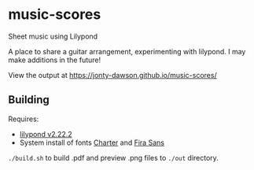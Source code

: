 # music-scores
Sheet music using Lilypond

A place to share a guitar arrangement, experimenting with lilypond. I may make additions in the future!

View the output at https://jonty-dawson.github.io/music-scores/

## Building

Requires:
* [lilypond v2.22.2](https://lilypond.org/download.html)
* System install of fonts [Charter](https://practicaltypography.com/charter.html) and [Fira Sans](https://fonts.google.com/specimen/Fira+Sans)

`./build.sh` to build .pdf and preview .png files to `./out` directory.
